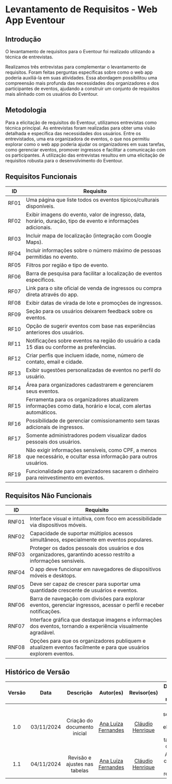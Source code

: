 # Levantamento de Requisitos - Web App Eventour

## Introdução

O levantamento de requisitos para o Eventour foi realizado utilizando a técnica de entrevistas.

Realizamos três entrevistas para complementar o levantamento de requisitos. Foram feitas perguntas específicas sobre como o web app poderia auxiliá-la em suas atividades. Essa abordagem possibilitou uma compreensão mais profunda das necessidades dos organizadores e dos participantes de eventos, ajudando a construir um conjunto de requisitos mais alinhado com os usuários do Eventour.

## Metodologia

Para a elicitação de requisitos do Eventour, utilizamos entrevistas como técnica principal. As entrevistas foram realizadas para obter uma visão detalhada e específica das necessidades dos usuários. Entre os entrevistados, uma era organizadora de eventos, o que nos permitiu explorar como o web app poderia ajudar os organizadores em suas tarefas, como gerenciar eventos, promover ingressos e facilitar a comunicação com os participantes. A utilização das entrevistas resultou em uma elicitação de requisitos robusta para o desenvolvimento do Eventour.

## Requisitos Funcionais

| ID    | Requisito                                                                                                           |
|-------|---------------------------------------------------------------------------------------------------------------------|
| RF01  | Uma página que liste todos os eventos típicos/culturais disponíveis.                                                | 
| RF02  | Exibir imagens do evento, valor de ingresso, data, horário, duração, tipo de evento e informações adicionais.       |
| RF03  | Incluir mapa de localização (integração com Google Maps).                                                           | 
| RF04  | Incluir informações sobre o número máximo de pessoas permitidas no evento.                                          | 
| RF05  | Filtros por região e tipo de evento.                                                                                | 
| RF06  | Barra de pesquisa para facilitar a localização de eventos específicos.                                              | 
| RF07  | Link para o site oficial de venda de ingressos ou compra direta através do app.                                     | 
| RF08  | Exibir datas de virada de lote e promoções de ingressos.                                                            | 
| RF09  | Seção para os usuários deixarem feedback sobre os eventos.                                                          | 
| RF10  | Opção de sugerir eventos com base nas experiências anteriores dos usuários.                                         | 
| RF11  | Notificações sobre eventos na região do usuário a cada 15 dias ou conforme as preferências.                         | 
| RF12  | Criar perfis que incluem idade, nome, número de contato, email e cidade.                                            | 
| RF13  | Exibir sugestões personalizadas de eventos no perfil do usuário.                                                    | 
| RF14  | Área para organizadores cadastrarem e gerenciarem seus eventos.                                                     | 
| RF15  | Ferramenta para os organizadores atualizarem informações como data, horário e local, com alertas automáticos.       | 
| RF16  | Possibilidade de gerenciar comissionamento sem taxas adicionais de ingressos.                                       | 
| RF17  | Somente administradores podem visualizar dados pessoais dos usuários.                                               | 
| RF18  | Não exigir informações sensíveis, como CPF, a menos que necessário, e ocultar essa informação para outros usuários. | 
| RF19  | Funcionalidade para organizadores sacarem o dinheiro para reinvestimento em eventos.                                | 

## Requisitos Não Funcionais

| ID     | Requisito                                                                                                          | 
|--------|--------------------------------------------------------------------------------------------------------------------|
| RNF01  | Interface visual e intuitiva, com foco em acessibilidade via dispositivos móveis.                                  | 
| RNF02  | Capacidade de suportar múltiplos acessos simultâneos, especialmente em eventos populares.                          | 
| RNF03  | Proteger os dados pessoais dos usuários e dos organizadores, garantindo acesso restrito a informações sensíveis.   | 
| RNF04  | O app deve funcionar em navegadores de dispositivos móveis e desktops.                                             | 
| RNF05  | Deve ser capaz de crescer para suportar uma quantidade crescente de usuários e eventos.                            | 
| RNF06  | Barra de navegação com divisões para explorar eventos, gerenciar ingressos, acessar o perfil e receber notificações.|
| RNF07  | Interface gráfica que destaque imagens e informações dos eventos, tornando a experiência visualmente agradável.    |
| RNF08  | Opções para que os organizadores publiquem e atualizem eventos facilmente e para que usuários explorem eventos.    | 


## Histórico de Versão

| Versão | Data       | Descrição                         | Autor(es)                                                  | Revisor(es)| Detalhes da revisão|
|:--------:|:------------:|:-----------------------------------:|:-------------------------------------------------------:|:--:|:---:|
| 1.0    | 03/11/2024 | Criação do documento inicial | [Ana Luíza Fernandes](https://github.com/analufernanndess) |[Cláudio Henrique][ClaudioGH]|Foi solicitado a elicitação em tabelas e com ID.|
| 1.1    | 04/11/2024 | Revisão e ajustes nas tabelas     | [Ana Luíza Fernandes](https://github.com/analufernanndess)        |[Cláudio Henrique][ClaudioGH]| Artefato corrigido e revisado.|


[AnaGH]: https://github.com/analufernanndess
[CainaGH]: https://github.com/freitasc
[ClaudioGH]: https://github.com/claudiohsc
[EliasGH]: https://github.com/EliasOliver21
[GuilhermeGH]: https://github.com/gmeister18
[JoelGH]: https://github.com/JoelSRangel
[KathlynGH]: https://github.com/klmurussi
[PabloGH]: https://github.com/pabloheika
[PedroRGH]: https://github.com/pedro-rodiguero
[PedroPGH]: https://github.com/Pedrin0030
[SamuelGH]: https://github.com/samuelalvess
[TalesGH]: https://github.com/TalesRG


